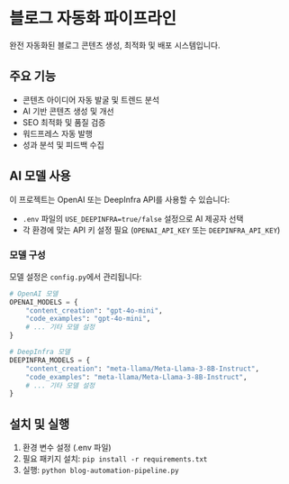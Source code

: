 # 블로그 자동화 파이프라인

완전 자동화된 블로그 콘텐츠 생성, 최적화 및 배포 시스템입니다.

## 주요 기능

- 콘텐츠 아이디어 자동 발굴 및 트렌드 분석
- AI 기반 콘텐츠 생성 및 개선
- SEO 최적화 및 품질 검증
- 워드프레스 자동 발행
- 성과 분석 및 피드백 수집

## AI 모델 사용

이 프로젝트는 OpenAI 또는 DeepInfra API를 사용할 수 있습니다:

- `.env` 파일의 `USE_DEEPINFRA=true/false` 설정으로 AI 제공자 선택
- 각 환경에 맞는 API 키 설정 필요 (`OPENAI_API_KEY` 또는 `DEEPINFRA_API_KEY`)

### 모델 구성

모델 설정은 `config.py`에서 관리됩니다:

```python
# OpenAI 모델
OPENAI_MODELS = {
    "content_creation": "gpt-4o-mini",
    "code_examples": "gpt-4o-mini",
    # ... 기타 모델 설정
}

# DeepInfra 모델
DEEPINFRA_MODELS = {
    "content_creation": "meta-llama/Meta-Llama-3-8B-Instruct",
    "code_examples": "meta-llama/Meta-Llama-3-8B-Instruct", 
    # ... 기타 모델 설정
}
```

## 설치 및 실행

1. 환경 변수 설정 (.env 파일)
2. 필요 패키지 설치: `pip install -r requirements.txt`
3. 실행: `python blog-automation-pipeline.py`
